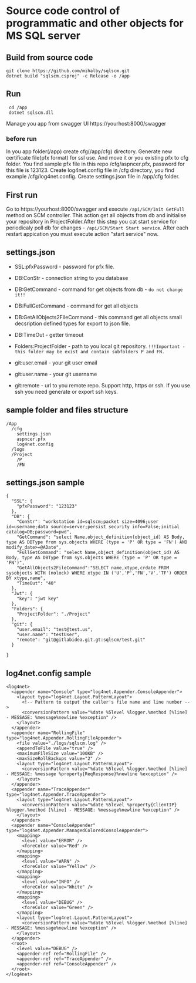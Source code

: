 # Source code control of programmatic and other objects for MS SQL server

## Build from source code
 ```
 git clone https://github.com/mihalby/sqlscm.git
 dotnet build "sqlscm.csproj" -c Release -o /app
 ```
## Run
```
 cd /app
 dotnet sqlscm.dll
```
Manage you app from swagger UI https://yourhost:8000/swagger
### before run
In you app folder(/app) create cfg(/app/cfg) directory. Generate new certificate file(pfx format) for ssl use. And move it or you existing pfx to cfg folder.  You find sample pfx file in this repo /cfg/aspncer.pfx, password for this file is 123123. 
Create log4net.config file in /cfg directory, you find example /cfg/log4net.config.
Create settings.json file in /app/cfg folder.

## First run
Go to https://yourhost:8000/swagger and execute `/api/SCM/Init GetFull` method on SCM controller. This action get all objects from db and initialise
your repository in ProjectFolder.After this step you cat start service for periodicaly poll db for changes - `/api/SCM/Start Start service`.
After each restart appication you must execute action "start service" now.

## settings.json
- SSL:pfxPassword - password for pfx file.

- DB:ConStr - connection string to you database
- DB:GetCommand - command for get objects from db - `do not change it!!`
- DB:FullGetCommand - command for get all objects
- DB:GetAllObjects2FileCommand - this command get all objects small decsription defined types for export to json file.
- DB:TimeOut - getter timeout

- Folders:ProjectFolder - path to you local git repository. 
`!!!Important - this folder may be exist and contain subfolders P and FN.`

- git:user.email - your git user email
- git:user.name - your git username
- git:remote - url to you remote repo. Support http, https or ssh. If you use ssh you need generate or export ssh keys.

## sample folder and files structure
```
/App
  /cfg
    settings.json
    aspncer.pfx
    log4net.config
  /logs
  /Project
    /P
    /FN
```
## settings.json sample
```
{
  "SSL": {
    "pfxPassword": "123123"
  },
  "DB": {
    "ConStr": "workstation id=sqlscm;packet size=4096;user id=username;data source=server;persist security info=False;initial catalog=DB;password=pwd",
    "GetCommand": "select Name,object_definition(object_id) AS Body, type AS DBType from sys.objects WHERE (type = 'P' OR type = 'FN') AND modify_date>=@ADate",
    "FullGetCommand": "select Name,object_definition(object_id) AS Body, type AS DBType from sys.objects WHERE (type = 'P' OR type = 'FN')",
    "GetAllObjects2FileCommand":"SELECT name,xtype,crdate FROM sysobjects WITH (nolock) WHERE xtype IN ('U','P','FN','V','TF') ORDER BY xtype,name",
    "TimeOut": "40"
  },
  "Jwt": {
    "key": "jwt key"
  },
  "Folders": {
    "ProjectFolder": "./Project"
  },
  "git": {
    "user.email": "test@test.us",
    "user.name": "testUser",
    "remote": "git@gitlabidea.git.gt:sqlscm/test.git"
  }

}
```
## log4net.config sample
```
<log4net>
  <appender name="Console" type="log4net.Appender.ConsoleAppender">
    <layout type="log4net.Layout.PatternLayout">
      <!-- Pattern to output the caller's file name and line number -->
      <conversionPattern value="%date %5level %logger.%method [%line] - MESSAGE: %message%newline %exception" />
    </layout>
  </appender>
  <appender name="RollingFile" type="log4net.Appender.RollingFileAppender">
    <file value="./logs/sqlscm.log" />
    <appendToFile value="true" />
    <maximumFileSize value="100KB" />
    <maxSizeRollBackups value="2" />
    <layout type="log4net.Layout.PatternLayout">
      <conversionPattern value="%date %5level %logger.%method [%line] - MESSAGE: %message %property{ReqResponse}%newline %exception" />
    </layout>
  </appender>
  <appender name="TraceAppender" type="log4net.Appender.TraceAppender">
    <layout type="log4net.Layout.PatternLayout">
      <conversionPattern value="%date %5level %property{ClientIP} %logger.%method [%line] - MESSAGE: %message%newline %exception" />
    </layout>
  </appender>
  <appender name="ConsoleAppender" type="log4net.Appender.ManagedColoredConsoleAppender">
    <mapping>
      <level value="ERROR" />
      <foreColor value="Red" />
    </mapping>
    <mapping>
      <level value="WARN" />
      <foreColor value="Yellow" />
    </mapping>
    <mapping>
      <level value="INFO" />
      <foreColor value="White" />
    </mapping>
    <mapping>
      <level value="DEBUG" />
      <foreColor value="Green" />
    </mapping>
    <layout type="log4net.Layout.PatternLayout">
      <conversionPattern value="%date %5level %logger.%method [%line] - MESSAGE: %message%newline %exception" />
    </layout>
  </appender>
  <root>
    <level value="DEBUG" />
    <appender-ref ref="RollingFile" />
    <appender-ref ref="TraceAppender" />
    <appender-ref ref="ConsoleAppender" />
  </root>
</log4net>
```
